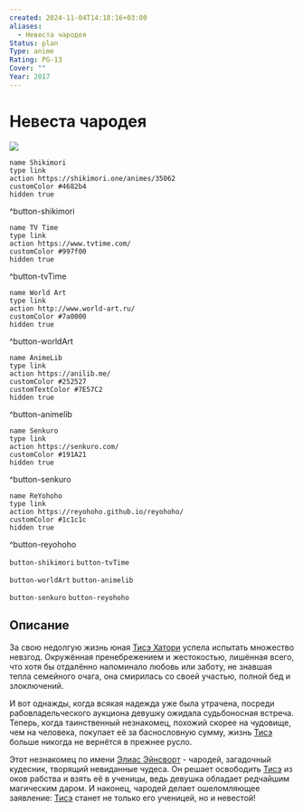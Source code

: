 ```yaml
---
created: 2024-11-04T14:18:16+03:00
aliases:
  - Невеста чародея
Status: plan
Type: anime
Rating: PG-13
Cover: ""
Year: 2017
---
```


# Невеста чародея

![](https://nyaa.shikimori.one/uploads/poster/animes/35062/a8f4bdd4acb411f7d67120c0d6fa133a.jpeg)

```button
name Shikimori
type link
action https://shikimori.one/animes/35062
customColor #4682b4
hidden true
```
^button-shikimori

```button
name TV Time
type link
action https://www.tvtime.com/
customColor #997f00
hidden true
```
^button-tvTime

```button
name World Art
type link
action http://www.world-art.ru/
customColor #7a0000
hidden true
```
^button-worldArt

```button
name AnimeLib
type link
action https://anilib.me/
customColor #252527
customTextColor #7E57C2
hidden true
```
^button-animelib

```button
name Senkuro
type link
action https://senkuro.com/
customColor #191A21
hidden true
```
^button-senkuro

```button
name ReYohoho
type link
action https://reyohoho.github.io/reyohoho/
customColor #1c1c1c
hidden true
```
^button-reyohoho

`button-shikimori` `button-tvTime`

`button-worldArt` `button-animelib`

`button-senkuro` `button-reyohoho`

## Описание

За свою недолгую жизнь юная [Тисэ Хатори](https://shikimori.one/characters/99441-chise-hatori) успела испытать множество невзгод. Окружённая пренебрежением и жестокостью, лишённая всего, что хотя бы отдалённо напоминало любовь или заботу, не знавшая тепла семейного очага, она смирилась со своей участью, полной бед и злоключений.

И вот однажды, когда всякая надежда уже была утрачена, посреди рабовладельческого аукциона девушку ожидала судьбоносная встреча. Теперь, когда таинственный незнакомец, похожий скорее на чудовище, чем на человека, покупает её за баснословную сумму, жизнь [Тисэ](https://shikimori.one/characters/99441-chise-hatori) больше никогда не вернётся в прежнее русло.

Этот незнакомец по имени [Элиас Эйнсворт](https://shikimori.one/characters/109085-elias-ainsworth) - чародей, загадочный кудесник, творящий невиданные чудеса. Он решает освободить [Тисэ](https://shikimori.one/characters/99441-chise-hatori) из оков рабства и взять её в ученицы, ведь девушка обладает редчайшим магическим даром. И наконец, чародей делает ошеломляющее заявление: [Тисэ](https://shikimori.one/characters/99441-chise-hatori) станет не только его ученицей, но и невестой!
